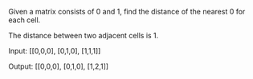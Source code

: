 Given a matrix consists of 0 and 1, find the distance of the nearest 0 for each cell.

The distance between two adjacent cells is 1.

Input:
[[0,0,0],
 [0,1,0],
 [1,1,1]]

Output:
[[0,0,0],
 [0,1,0],
 [1,2,1]]